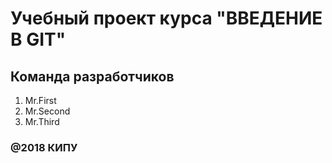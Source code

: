 # Учебный проект курса "ВВЕДЕНИЕ В GIT"
## Команда разработчиков
1. Mr.First
2. Mr.Second
3. Mr.Third
### @2018 КИПУ
